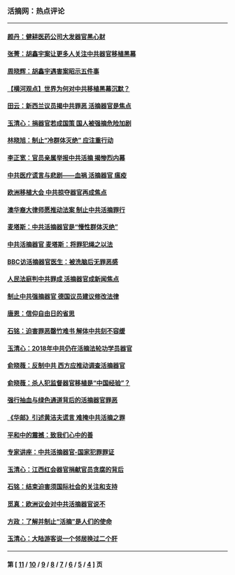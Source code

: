 ### 活摘网：热点评论
---
#### [颜丹：健耕医药公司大发器官黑心财](../../pages/nf5879/n13940134.md?03050430) 
#### [张菁：胡鑫宇案让更多人关注中共器官移植黑幕](../../pages/nf5879/n13929073.md?03050430) 
#### [周晓辉：胡鑫宇遇害案昭示五件事](../../pages/nf5879/n13921870.md?03050430) 
#### [【横河观点】世界为何对中共移植黑幕沉默？](../../pages/nf5879/n13244249.md?03050430) 
#### [田云：新西兰议员揭中共罪恶 活摘器官是焦点](../../pages/nf5879/n13070629.md?03050430) 
#### [玉清心：捐器官若成国策 国人被强摘危险加剧](../../pages/nf5879/n12802713.md?03050430) 
#### [林晓旭：制止“冷群体灭绝” 应注重行动](../../pages/nf5879/n12779736.md?03050430) 
#### [李正宽：官员亲属举报中共活摘 揭惨烈内幕](../../pages/nf5879/n12684490.md?03050430) 
#### [中共医疗谎言与悲剧——血祸 活摘器官 瘟疫](../../pages/nf5879/n12372103.md?03050430) 
#### [欧洲移植大会 中共掠夺器官再成焦点](../../pages/nf5879/n11538883.md?03050430) 
#### [澳华裔大律师愿推动法案 制止中共活摘罪行](../../pages/nf5879/n11377039.md?03050430) 
#### [麦塔斯：中共活摘器官是“慢性群体灭绝”](../../pages/nf5879/n11350529.md?03050430) 
#### [中共活摘器官 麦塔斯：将罪犯绳之以法](../../pages/nf5879/n11347973.md?03050430) 
#### [BBC访活摘器官医生：被洗脑后无罪恶感](../../pages/nf5879/n11335935.md?03050430) 
#### [人民法庭判中共罪成 活摘器官成新闻焦点](../../pages/nf5879/n11331578.md?03050430) 
#### [制止中共强摘器官 德国议员建议修改法律](../../pages/nf5879/n11249451.md?03050430) 
#### [唐恩：信仰自由日的省思](../../pages/nf5879/n11003525.md?03050430) 
#### [石铭：迫害罪恶罄竹难书  解体中共刻不容缓](../../pages/nf5879/n10942855.md?03050430) 
#### [玉清心：2018年中共仍在活摘法轮功学员器官](../../pages/nf5879/n10914646.md?03050430) 
#### [俞晓薇：反制中共 西方应推动调查活摘器官](../../pages/nf5879/n10794671.md?03050430) 
#### [俞晓薇：杀人犯监督器官移植是“中国经验”？](../../pages/nf5879/n10466427.md?03050430) 
#### [强行抽血与绿色通道背后的活摘器官罪恶](../../pages/nf5879/n10004708.md?03050430) 
#### [《华邮》引述黄洁夫谎言 难掩中共活摘之罪](../../pages/nf5879/n9642309.md?03050430) 
#### [平和中的震撼：致我们心中的善](../../pages/nf5879/n9021123.md?03050430) 
#### [专家讲座：中共活摘器官-国家犯罪罪证](../../pages/nf5879/n8828153.md?03050430) 
#### [玉清心：江西红会器官捐献官员贪腐的背后](../../pages/nf5879/n8522122.md?03050430) 
#### [石铭：结束迫害须国际社会的关注和支持](../../pages/nf5879/n8443497.md?03050430) 
#### [觅真：欧洲议会对中共活摘器官说不](../../pages/nf5879/n8337486.md?03050430) 
#### [方政：了解并制止“活摘”是人们的使命](../../pages/nf5879/n8329214.md?03050430) 
#### [玉清心：大陆游客说一个邻居换过二个肝](../../pages/nf5879/n8291404.md?03050430) 

---
#### 第 [ [11](./11.md?03050430) / [10](./10.md?03050430) / [9](./9.md?03050430) / [8](./8.md?03050430) / [7](./7.md?03050430) / [6](./6.md?03050430) / [5](./5.md?03050430) / [4](./4.md?03050430) ] 页
